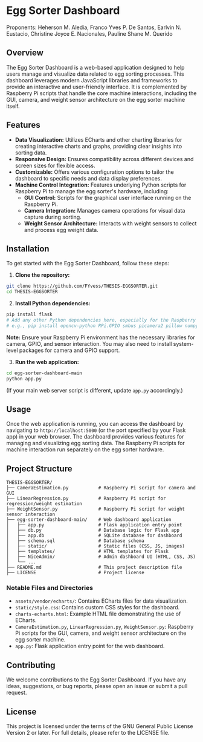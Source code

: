 # Egg Sorter Dashboard
Proponents: 
Heherson M. Aledia, 
Franco Yves P. De Santos, 
Earlvin N. Eustacio, 
Christine Joyce E. Nacionales, 
Pauline Shane M. Querido 

## Overview
The Egg Sorter Dashboard is a web-based application designed to help users manage and visualize data related to egg sorting processes. This dashboard leverages modern JavaScript libraries and frameworks to provide an interactive and user-friendly interface. It is complemented by Raspberry Pi scripts that handle the core machine interactions, including the GUI, camera, and weight sensor architecture on the egg sorter machine itself.

## Features
- **Data Visualization:** Utilizes ECharts and other charting libraries for creating interactive charts and graphs, providing clear insights into sorting data.
- **Responsive Design:** Ensures compatibility across different devices and screen sizes for flexible access.
- **Customizable:** Offers various configuration options to tailor the dashboard to specific needs and data display preferences.
- **Machine Control Integration:** Features underlying Python scripts for Raspberry Pi to manage the egg sorter's hardware, including:
  - **GUI Control:** Scripts for the graphical user interface running on the Raspberry Pi.
  - **Camera Integration:** Manages camera operations for visual data capture during sorting.
  - **Weight Sensor Architecture:** Interacts with weight sensors to collect and process egg weight data.

## Installation
To get started with the Egg Sorter Dashboard, follow these steps:

1. **Clone the repository:**

```bash
git clone https://github.com/FYvess/THESIS-EGGSORTER.git
cd THESIS-EGGSORTER
```

2. **Install Python dependencies:**

```bash
pip install flask
# Add any other Python dependencies here, especially for the Raspberry Pi scripts
# e.g., pip install opencv-python RPi.GPIO smbus picamera2 pillow numpy
```

**Note:** Ensure your Raspberry Pi environment has the necessary libraries for camera, GPIO, and sensor interaction. You may also need to install system-level packages for camera and GPIO support.

3. **Run the web application:**

```bash
cd egg-sorter-dashboard-main
python app.py
```

(If your main web server script is different, update `app.py` accordingly.)

## Usage
Once the web application is running, you can access the dashboard by navigating to `http://localhost:5000` (or the port specified by your Flask app) in your web browser. The dashboard provides various features for managing and visualizing egg sorting data. The Raspberry Pi scripts for machine interaction run separately on the egg sorter hardware.

## Project Structure
```
THESIS-EGGSORTER/
├── CameraEstimation.py           # Raspberry Pi script for camera and GUI
├── LinearRegression.py           # Raspberry Pi script for regression/weight estimation
├── WeightSensor.py               # Raspberry Pi script for weight sensor interaction
├── egg-sorter-dashboard-main/    # Web dashboard application
│   ├── app.py                    # Flask application entry point
│   ├── db.py                     # Database logic for Flask app
│   ├── app.db                    # SQLite database for dashboard
│   ├── schema.sql                # Database schema
│   ├── static/                   # Static files (CSS, JS, images)
│   ├── templates/                # HTML templates for Flask
│   ├── NiceAdmin/                # Admin dashboard UI (HTML, CSS, JS)
│   └── ...
├── README.md                     # This project description file
├── LICENSE                       # Project license
```

### Notable Files and Directories
- `assets/vendor/echarts/`: Contains ECharts files for data visualization.
- `static/style.css`: Contains custom CSS styles for the dashboard.
- `charts-echarts.html`: Example HTML file demonstrating the use of ECharts.
- `CameraEstimation.py`, `LinearRegression.py`, `WeightSensor.py`: Raspberry Pi scripts for the GUI, camera, and weight sensor architecture on the egg sorter machine.
- `app.py`: Flask application entry point for the web dashboard.

## Contributing
We welcome contributions to the Egg Sorter Dashboard. If you have any ideas, suggestions, or bug reports, please open an issue or submit a pull request.

## License
This project is licensed under the terms of the GNU General Public License Version 2 or later. For full details, please refer to the LICENSE file.
